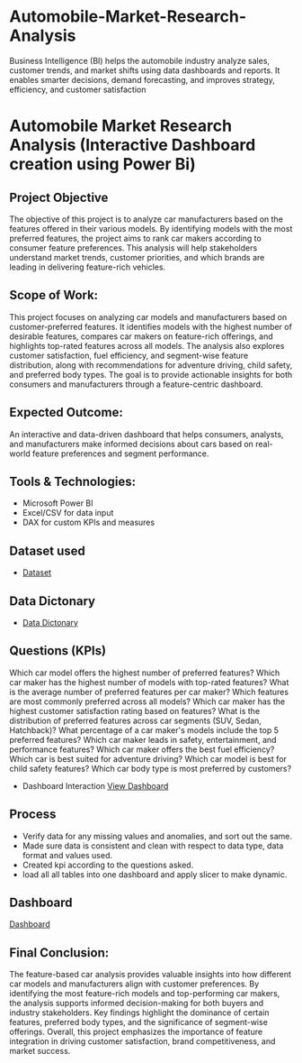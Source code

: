 # Automobile-Market-Research-Analysis
Business Intelligence (BI) helps the automobile industry analyze sales, customer trends, and market shifts using data dashboards and reports. It enables smarter decisions, demand forecasting, and improves strategy, efficiency, and customer satisfaction
# Automobile Market Research Analysis (Interactive Dashboard creation using Power Bi)
## Project Objective
The objective of this project is to analyze car manufacturers based on the features offered in their various models. By identifying models with the most preferred features, the project aims to rank car makers according to consumer feature preferences. This analysis will help stakeholders understand market trends, customer priorities, and which brands are leading in delivering feature-rich vehicles.


## Scope of Work:

This project focuses on analyzing car models and manufacturers based on customer-preferred features. It identifies models with the highest number of desirable features, compares car makers on feature-rich offerings, and highlights top-rated features across all models. The analysis also explores customer satisfaction, fuel efficiency, and segment-wise feature distribution, along with recommendations for adventure driving, child safety, and preferred body types. The goal is to provide actionable insights for both consumers and manufacturers through a feature-centric dashboard.

## Expected Outcome:
An interactive and data-driven dashboard that helps consumers, analysts, and manufacturers make informed decisions about cars based on real-world feature preferences and segment performance.

## Tools & Technologies:

- Microsoft Power BI
- Excel/CSV for data input
- DAX for custom KPIs and measures

## Dataset used
- <a href="https://docs.google.com/spreadsheets/d/1TUAv_9KkB1xAIfzUyXGk6YVRdk5-TYMy/edit?usp=drive_link&ouid=118384768215453014486&rtpof=true&sd=true">Dataset</a>
## Data Dictonary
- <a href="https://docs.google.com/spreadsheets/d/1-pR2Ji_c7UeUhc9w1Fe62r6zGnPXTSks/edit?usp=drive_link&ouid=118384768215453014486&rtpof=true&sd=true">Data Dictonary</a>

## Questions (KPIs)
Which car model offers the highest number of preferred features?
Which car maker has the highest number of models with top-rated features?
What is the average number of preferred features per car maker?
Which features are most commonly preferred across all models?
Which car maker has the highest customer satisfaction rating based on features?
What is the distribution of preferred features across car segments (SUV, Sedan, Hatchback)?
What percentage of a car maker's models include the top 5 preferred features?
Which car maker leads in safety, entertainment, and performance features?
Which car maker offers the best fuel efficiency?
Which car is best suited for adventure driving?
Which car model is best for child safety features?
Which car body type is most preferred by customers?

- Dashboard Interaction <a href="https://drive.google.com/file/d/1W1-YiClC_a9NudHGj0dAQnbPT7kgaDX9/view?usp=drive_link">View Dashboard</a>

## Process
- Verify data for any missing values and anomalies, and sort out the same.
- Made sure data is consistent and clean with respect to data type, data format and values used.
- Created kpi according to the questions asked.
- load all all tables into one dashboard and apply slicer to make dynamic.

## Dashboard

<a href="https://drive.google.com/file/d/1a7RWWbkSqizrrWgoVEvn9iDamVDc_K9F/view?usp=drive_link">Dashboard</a>



## Final Conclusion:

The feature-based car analysis provides valuable insights into how different car models and manufacturers align with customer preferences. By identifying the most feature-rich models and top-performing car makers, the analysis supports informed decision-making for both buyers and industry stakeholders. Key findings highlight the dominance of certain features, preferred body types, and the significance of segment-wise offerings. Overall, this project emphasizes the importance of feature integration in driving customer satisfaction, brand competitiveness, and market success.

